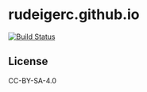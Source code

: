 # rudeigerc.github.io

[![Build Status](https://github.com/rudeigerc/rudeigerc.github.io/workflows/GitHub%20Pages/badge.svg)](https://github.com/rudeigerc/rudeigerc.github.io/actions)

## License

CC-BY-SA-4.0
